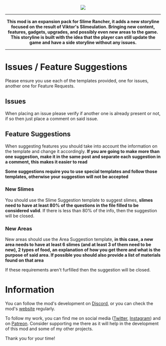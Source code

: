 <p align="center"><a href="http://vikdisk.ricthecoder.com/" target="_blank"><img src="https://drive.google.com/uc?export=view&id=1wdsevGD3CST7KrLiCEATuUk3mead8W3I"></a></p>
<hr>
<p align="center">
<b>This mod is an expansion pack for Slime Rancher, it adds a new storyline focused on the result of Viktor's Slimeulation. Bringing new content, features, gadgets, upgrades, and possibly even new areas to the game. This storyline is built with the idea that the player can still update the game and have a side storyline without any issues.</b>
</p>
<hr>

# Issues / Feature Suggestions
Please ensure you use each of the templates provided, one for issues, another one for Feature Requests.

## Issues
When placing an issue please verify if another one is already present or not, if so then just place a comment on said issue.

## Feature Suggestions
When suggesting features you should take into account the information on the template and change it accordingly. **If you are going to make more than one suggestion, make it in the same post and separate each suggestion in a comment, this makes it easier to read**

**Some suggestions require you to use special templates and follow those templates, otherwise your suggestion will not be accepted**

### New Slimes
You should use the Slime Suggestion template to suggest slimes, **slimes need to have at least 80% of the questions in the file filled to be considered valid**. If there is less than 80% of the info, then the suggestion will be closed.

### New Areas
New areas should use the Area Suggestion template, **in this case, a new area needs to have at least 6 slimes (and at least 3 of them need to be new), 2 types of food, an explanation of how you get there and what is the purpose of said area. If possible you should also provide a list of materials found on that area**

If these requirements aren't furfilled then the suggestion will be closed.

# Information
You can follow the mod's development on <a href="http://discord.gg/yjnKFsH" target="_blank">Discord</a>, or you can check the mod's <a href="http://vikdisk.ricthecoder.com" target="_blank">website</a> regularly.

To follow my work, you can find me on social media (<a href="https://twitter.com/RicTheCoder" target="_blank">Twitter</a>, <a href="https://www.instagram.com/ricthecoder/" target="_blank">Instagram</a>) and on <a href="https://www.patreon.com/ricthecoder" target="_blank">Patreon</a>. Consider supporting me there as it will help in the development of this mod and some of my other projects.

Thank you for your time!
